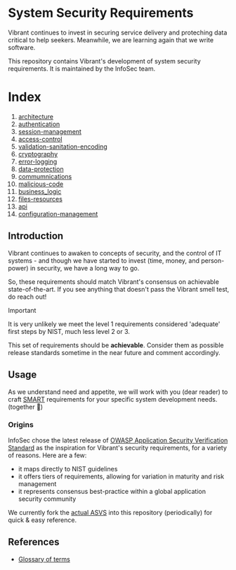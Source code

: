 # System Security Requirements

Vibrant continues to invest in securing service delivery and proteching data critical to help seekers.  Meanwhile, we are learning again that we write software.

This repository contains Vibrant's development of system security requirements.  It is maintained by the InfoSec team.

# Index 

  1. [architecture](./architecture.md)
  1. [authentication](./authentication.md)
  1. [session-management](./session-management.md)
  1. [access-control](./access-control.md)
  1. [validation-sanitation-encoding](./validation-sanitation-encoding.md)
  1. [cryptography](./cryptography.md)
  1. [error-logging](./error-logging.md)
  1. [data-protection](./data-protection.md)
  1. [commumnications](./commumnications.md)
  1. [malicious-code](./malicious-code.md)
  1. [business_logic](./business_logic.md)
  1. [files-resources](./files-resources.md)
  1. [api](./api.md)
  1. [configuration-management](./configuration-management.md)

## Introduction 

Vibrant continues to awaken to concepts of security, and the control of IT systems - and though we have started to invest (time, money, and person-power) in security, we have a long way to go.

So, these requirements should match Vibrant's consensus on achievable state-of-the-art.  If you see anything that doesn't pass the Vibrant smell test, do reach out!

> [!IMPORTANT]
> It is very unlikely we meet the level 1 requirements considered 'adequate' first steps by NIST, much less level 2 or 3.
> 
> This set of requirements should be **achievable**. Consider them as possible release standards sometime in the near future and comment accordingly.  

## Usage

As we understand need and appetite, we will work with you (dear reader) to craft [SMART](https://en.wikipedia.org/wiki/SMART_criteria) requirements for your specific system development needs. (together :love_letter:) 


### Origins

InfoSec chose the latest release of [OWASP Application Security Verification Standard](https://github.com/OWASP/ASVS) as the inspiration for Vibrant's security requirements, for a variety of reasons.  Here are a few:

- it maps directly to NIST guidelines
- it offers tiers of requirements, allowing for variation in maturity and risk management
- it represents consensus best-practice within a global application security community

We currently fork the [actual ASVS](./ASVS_docs/README.md) into this repository (periodically) for quick & easy reference.

## References

- [Glossary of terms](./glossary.md)
